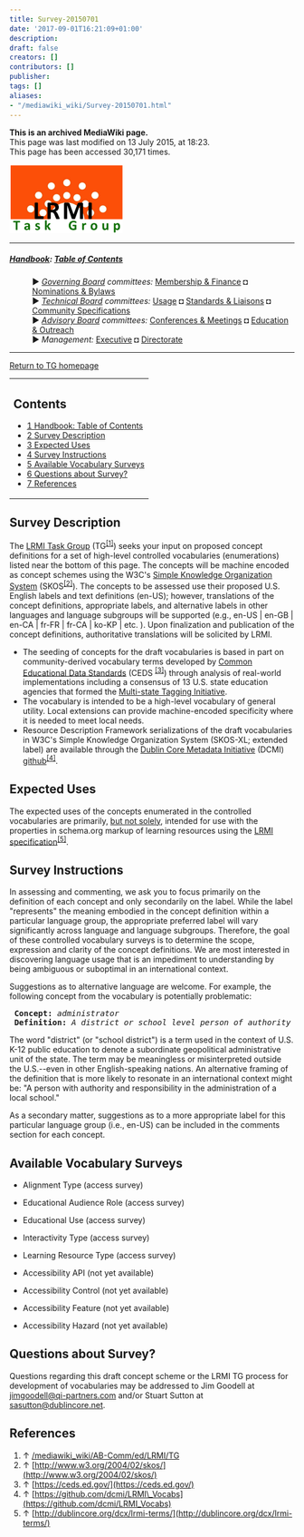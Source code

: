 ```yaml
---
title: Survey-20150701
date: '2017-09-01T16:21:09+01:00'
description: 
draft: false
creators: []
contributors: []
publisher: 
tags: []
aliases:
- "/mediawiki_wiki/Survey-20150701.html"
---
```


 **This is an archived MediaWiki page.**  
This page was last modified on 13 July 2015, at 18:23.  
This page has been accessed 30,171 times.

[<img alt="DCMI/LRMI Tas Group" src="/mediawiki_wiki/images/DC-LRMI_TG.png" width="200" height="121">](/mediawiki_wiki/images/DC-LRMI_TG.png)

* * *

##### [Handbook](/mediawiki_wiki/DCMI_Handbook "DCMI Handbook"): [Table of Contents](/mediawiki_wiki/DCMI_Handbook/) 
<dl>
<dd> ► <i><a href="/mediawiki_wiki/DCMI_Governing_Board.md" title="DCMI Governing Board">Governing Board</a> committees:</i> <a href="/mediawiki_wiki/DCMI_Governing_Board/finance.md" title="DCMI Governing Board/finance">Membership &amp; Finance</a> ◘ <a href="/mediawiki_wiki/DCMI_Governing_Board/nominations.md" title="DCMI Governing Board/nominations">Nominations &amp; Bylaws</a> 
</dd>
<dd> ► <i><a href="/mediawiki_wiki/DCMI_Technical_Board.md" title="DCMI Technical Board">Technical Board</a> committees:</i> <a href="/mediawiki_wiki/DCMI_Technical_Board/usage.md" title="DCMI Technical Board/usage">Usage</a> ◘ <a href="/mediawiki_wiki/DCMI_Technical_Board/standards.md" title="DCMI Technical Board/standards">Standards &amp; Liaisons</a> ◘ <a href="/mediawiki_wiki/DCMI_Technical_Board/specifications.md" title="DCMI Technical Board/specifications">Community Specifications</a>
</dd>
<dd> ► <i><a href="/mediawiki_wiki/DCMI_Advisory_Board.md" title="DCMI Advisory Board">Advisory Board</a> committees:</i> <a href="/mediawiki_wiki/DCMI_Advisory_Board/meetings.md" title="DCMI Advisory Board/meetings">Conferences &amp; Meetings</a> ◘ <a href="/mediawiki_wiki/DCMI_Advisory_Board/documentation.md" title="DCMI Advisory Board/documentation">Education &amp; Outreach</a>
</dd>
<dd> ► <i>Management:</i> <a href="/mediawiki_wiki/Exec_Committee.md" title="Exec Committee">Executive</a> ◘ <a href="/mediawiki_wiki/Exec_Committee/directorate.md" title="Exec Committee/directorate">Directorate</a>
</dd>
</dl>

* * *

[Return to TG homepage](/mediawiki_wiki/AB-Comm/ed/LRMI/TG)

<table id="toc" class="toc">
  <tr>
    <td>
      <div id="toctitle">
        <h2>Contents</h2>
      </div>
      <ul>
        <li class="toclevel-1"><a href="#Handbook:_Table_of_Contents"><span class="tocnumber">1</span> <span class="toctext">Handbook: Table of Contents</span></a></li>
        <li class="toclevel-1 tocsection-1"><a href="#Survey_Description"><span class="tocnumber">2</span> <span class="toctext">Survey Description</span></a></li>
        <li class="toclevel-1 tocsection-2"><a href="#Expected_Uses"><span class="tocnumber">3</span> <span class="toctext">Expected Uses</span></a></li>
        <li class="toclevel-1 tocsection-3"><a href="#Survey_Instructions"><span class="tocnumber">4</span> <span class="toctext">Survey Instructions</span></a></li>
        <li class="toclevel-1 tocsection-4"><a href="#Available_Vocabulary_Surveys"><span class="tocnumber">5</span> <span class="toctext">Available Vocabulary Surveys</span></a></li>
        <li class="toclevel-1 tocsection-5"><a href="#Questions_about_Survey.3F"><span class="tocnumber">6</span> <span class="toctext">Questions about Survey?</span></a></li>
        <li class="toclevel-1 tocsection-6"><a href="#References"><span class="tocnumber">7</span> <span class="toctext">References</span></a></li>
      </ul>
    </td>
  </tr>
</table>


## Survey Description 

The [LRMI Task Group](/mediawiki_wiki/AB-Comm/ed/LRMI/TG) (TG<sup id="cite_ref-0" class="reference"><a href="#cite_note-0">[1]</a></sup>) seeks your input on proposed concept definitions for a set of high-level controlled vocabularies (enumerations) listed near the bottom of this page. The concepts will be machine encoded as concept schemes using the W3C's [Simple Knowledge Organization System](http://www.w3.org/2004/02/skos/) (SKOS<sup id="cite_ref-1" class="reference"><a href="#cite_note-1">[2]</a></sup>). The concepts to be assessed use their proposed U.S. English labels and text definitions (en-US); however, translations of the concept definitions, appropriate labels, and alternative labels in other languages and language subgroups will be supported (e.g., en-US | en-GB | en-CA | fr-FR | fr-CA | ko-KP | etc. ). Upon finalization and publication of the concept definitions, authoritative translations will be solicited by LRMI.

- The seeding of concepts for the draft vocabularies is based in part on community-derived vocabulary terms developed by [Common Educational Data Standards](https://ceds.ed.gov/) (CEDS <sup id="cite_ref-2" class="reference"><a href="#cite_note-2">[3]</a></sup>) through analysis of real-world implementations including a consensus of 13 U.S. state education agencies that formed the [Multi-state Tagging Initiative](http://www.google.com/url?sa=t&rct=j&q=&esrc=s&source=web&cd=1&cad=rja&uact=8&ved=0CB8QFjAA&url=http%3A%2F%2Fprograms.ccsso.org%2Flink%2FMultiStateContentTaggingInitiativeMetadataSpecificationV1.docx&ei=GVGeVYycJNO6ogSNnYn4Bg&usg=AFQjCNE_Xp2CfaEub82jkRT5V4NXFBIE1g&sig2=FBLG2xB53Akfn3GdJgPfnQ&bvm=bv.96952980,d.cGU).
- The vocabulary is intended to be a high-level vocabulary of general utility. Local extensions can provide machine-encoded specificity where it is needed to meet local needs.
- Resource Description Framework serializations of the draft vocabularies in W3C's Simple Knowledge Organization System (SKOS-XL; extended label) are available through the [Dublin Core Metadata Initiative](http://dublincore.org) (DCMI) [github](https://github.com/dcmi/LRMI_Vocabs)<sup id="cite_ref-3" class="reference"><a href="#cite_note-3">[4]</a></sup>.

## Expected Uses 

The expected uses of the concepts enumerated in the controlled vocabularies are primarily, <u>but not solely</u>, intended for use with the properties in schema.org markup of learning resources using the [LRMI specification](http://dublincore.org/dcx/lrmi-terms/)<sup id="cite_ref-4" class="reference"><a href="#cite_note-4">[5]</a></sup>.

## Survey Instructions 

In assessing and commenting, we ask you to focus primarily on the definition of each concept and only secondarily on the label. While the label "represents" the meaning embodied in the concept definition within a particular language group, the appropriate preferred label will vary significantly across language and language subgroups. Therefore, the goal of these controlled vocabulary surveys is to determine the scope, expression and clarity of the concept definitions. We are most interested in discovering language usage that is an impediment to understanding by being ambiguous or suboptimal in an international context.

Suggestions as to alternative language are welcome. For example, the following concept from the vocabulary is potentially problematic:

<pre> <strong>Concept:</strong> <em>administrator</em><br> <strong>Definition:</strong> <em>A district or school level person of authority and responsibility.</em>
</pre>

The word "district" (or "school district") is a term used in the context of U.S. K-12 public education to denote a subordinate geopolitical administrative unit of the state. The term may be meaningless or misinterpreted outside the U.S.--even in other English-speaking nations. An alternative framing of the definition that is more likely to resonate in an international context might be: "A person with authority and responsibility in the administration of a local school."

As a secondary matter, suggestions as to a more appropriate label for this particular language group (i.e., en-US) can be included in the comments section for each concept.

## Available Vocabulary Surveys 

- Alignment Type (access survey)
- Educational Audience Role (access survey)
- Educational Use (access survey)
- Interactivity Type (access survey)
- Learning Resource Type (access survey)

- Accessibility API (not yet available)
- Accessibility Control (not yet available)
- Accessibility Feature (not yet available)
- Accessibility Hazard (not yet available)

## Questions about Survey? 

Questions regarding this draft concept scheme or the LRMI TG process for development of vocabularies may be addressed to Jim Goodell at jimgoodell@qi-partners.com and/or Stuart Sutton at sasutton@dublincore.net.

## References 

1. ↑ [/mediawiki_wiki/AB-Comm/ed/LRMI/TG](/mediawiki_wiki/AB-Comm/ed/LRMI/TG)
2. ↑ [http://www.w3.org/2004/02/skos/](http://www.w3.org/2004/02/skos/)
3. ↑ [https://ceds.ed.gov/](https://ceds.ed.gov/)
4. ↑ [https://github.com/dcmi/LRMI\_Vocabs](https://github.com/dcmi/LRMI_Vocabs)
5. ↑ [http://dublincore.org/dcx/lrmi-terms/](http://dublincore.org/dcx/lrmi-terms/)

